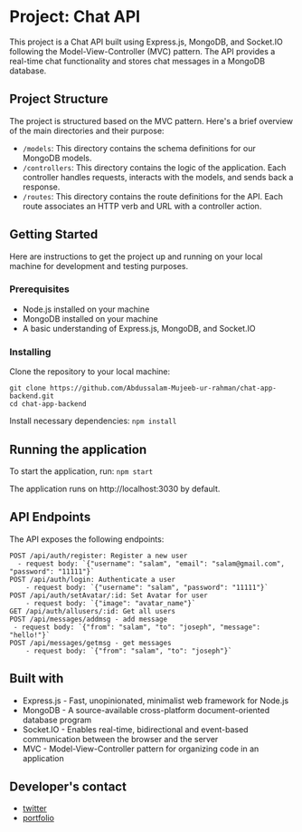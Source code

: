 # Project:  Chat API

This project is a Chat API built using Express.js, MongoDB, and Socket.IO following the Model-View-Controller (MVC) pattern. The API provides a real-time chat functionality and stores chat messages in a MongoDB database.

## Project Structure

The project is structured based on the MVC pattern. Here's a brief overview of the main directories and their purpose:

- `/models`: This directory contains the schema definitions for our MongoDB models.
- `/controllers`: This directory contains the logic of the application. Each controller handles requests, interacts with the models, and sends back a response.
- `/routes`: This directory contains the route definitions for the API. Each route associates an HTTP verb and URL with a controller action.

## Getting Started

Here are instructions to get the project up and running on your local machine for development and testing purposes.

### Prerequisites

- Node.js installed on your machine
- MongoDB installed on your machine
- A basic understanding of Express.js, MongoDB, and Socket.IO

### Installing

Clone the repository to your local machine:
```
git clone https://github.com/Abdussalam-Mujeeb-ur-rahman/chat-app-backend.git
cd chat-app-backend
```

Install necessary dependencies: `npm install`

## Running the application

To start the application, run: `npm start`

The application runs on http://localhost:3030 by default.

## API Endpoints

The API exposes the following endpoints:

    POST /api/auth/register: Register a new user
      - request body: `{"username": "salam", "email": "salam@gmail.com", "password": "11111"}`
    POST /api/auth/login: Authenticate a user
        - request body: `{"username": "salam", "password": "11111"}`
    POST /api/auth/setAvatar/:id: Set Avatar for user
        - request body: `{"image": "avatar_name"}`
    GET /api/auth/allusers/:id: Get all users
    POST /api/messages/addmsg - add message
     - request body: `{"from": "salam", "to": "joseph", "message": "hello!"}`
    POST /api/messages/getmsg - get messages
        - request body: `{"from": "salam", "to": "joseph"}`


## Built with

- Express.js - Fast, unopinionated, minimalist web framework for Node.js
- MongoDB - A source-available cross-platform document-oriented database program
- Socket.IO - Enables real-time, bidirectional and event-based communication between the browser and the server
- MVC - Model-View-Controller pattern for organizing code in an application

## Developer's contact
- [twitter](https://twitter.com/allahisrabb?t=kz-S255eO8vb3GCg-PAZ2Q&s=09)
- [portfolio](https://cv1.mujeeburrahman.repl.co)
